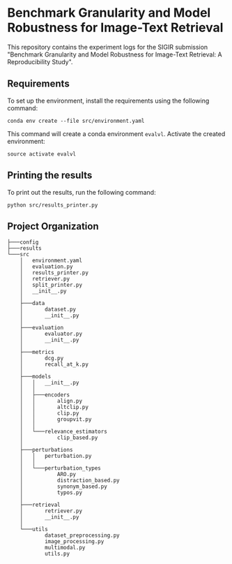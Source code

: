 # Benchmark Granularity and Model Robustness for Image-Text Retrieval

This repository contains the experiment logs for the SIGIR submission "Benchmark Granularity and Model Robustness for Image-Text Retrieval: A Reproducibility Study".


## Requirements

To set up the environment, install the requirements using the following command:

```angular2html
conda env create --file src/environment.yaml
```

This command will create a conda environment `evalvl`. Activate the created environment:

```angular2html
source activate evalvl
```

## Printing the results

To print out the results, run the following command:

```angular2html
python src/results_printer.py
```


## Project Organization
````
├───config
├───results
└───src
    │   environment.yaml
    │   evaluation.py
    │   results_printer.py
    │   retriever.py
    │   split_printer.py
    │   __init__.py
    │
    ├───data
    │       dataset.py
    │       __init__.py
    │
    ├───evaluation
    │       evaluator.py
    │       __init__.py
    │
    ├───metrics
    │       dcg.py
    │       recall_at_k.py
    │
    ├───models
    │   │   __init__.py
    │   │
    │   ├───encoders
    │   │       align.py
    │   │       altclip.py
    │   │       clip.py
    │   │       groupvit.py
    │   │
    │   └───relevance_estimators
    │           clip_based.py
    │
    ├───perturbations
    │   │   perturbation.py
    │   │
    │   └───perturbation_types
    │           ARO.py
    │           distraction_based.py
    │           synonym_based.py
    │           typos.py
    │
    ├───retrieval
    │       retriever.py
    │       __init__.py
    │
    └───utils
            dataset_preprocessing.py
            image_processing.py
            multimodal.py
            utils.py
